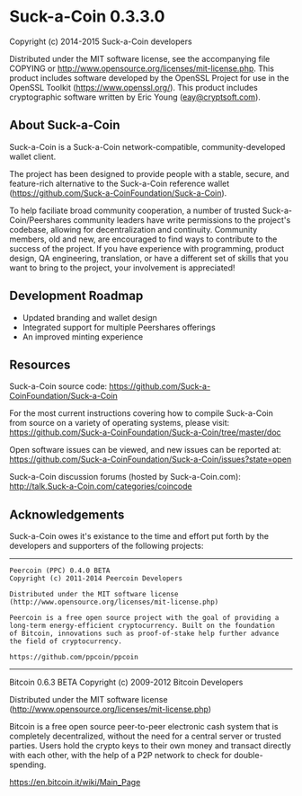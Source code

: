 Suck-a-Coin 0.3.3.0
===============

Copyright (c) 2014-2015 Suck-a-Coin developers

Distributed under the MIT software license, see the accompanying
file COPYING or http://www.opensource.org/licenses/mit-license.php.
This product includes software developed by the OpenSSL Project for use in
the OpenSSL Toolkit (https://www.openssl.org/).  This product includes
cryptographic software written by Eric Young (eay@cryptsoft.com).


About Suck-a-Coin
-------------
Suck-a-Coin is a Suck-a-Coin network-compatible, community-developed wallet client.

The project has been designed to provide people with a
stable, secure, and feature-rich alternative to the Suck-a-Coin reference
wallet (https://github.com/Suck-a-CoinFoundation/Suck-a-Coin).

To help faciliate broad community cooperation, a number of trusted
Suck-a-Coin/Peershares community leaders have write permissions to the project's
codebase, allowing for decentralization and continuity. Community members,
old and new, are encouraged to find ways to contribute to the success of
the project. If you have experience with programming, product design,
QA engineering, translation, or have a different set of skills that you want to
bring to the project, your involvement is appreciated!


Development Roadmap
-------------------
* Updated branding and wallet design
* Integrated support for multiple Peershares offerings
* An improved minting experience


Resources
---------
Suck-a-Coin source code: https://github.com/Suck-a-CoinFoundation/Suck-a-Coin

For the most current instructions covering how to compile Suck-a-Coin from
source on a variety of operating systems, please visit:
https://github.com/Suck-a-CoinFoundation/Suck-a-Coin/tree/master/doc

Open software issues can be viewed, and new issues can be reported at:
https://github.com/Suck-a-CoinFoundation/Suck-a-Coin/issues?state=open

Suck-a-Coin discussion forums (hosted by Suck-a-Coin.com):
http://talk.Suck-a-Coin.com/categories/coincode



Acknowledgements
----------------
Suck-a-Coin owes it's existance to the time and effort put forth by
the developers and supporters of the following projects:

***

    Peercoin (PPC) 0.4.0 BETA
    Copyright (c) 2011-2014 Peercoin Developers

    Distributed under the MIT software license
    (http://www.opensource.org/licenses/mit-license.php)

    Peercoin is a free open source project with the goal of providing a
    long-term energy-efficient cryptocurrency. Built on the foundation
    of Bitcoin, innovations such as proof-of-stake help further advance
    the field of cryptocurrency.

    https://github.com/ppcoin/ppcoin

***

   Bitcoin 0.6.3 BETA
   Copyright (c) 2009-2012 Bitcoin Developers

   Distributed under the MIT software license
   (http://www.opensource.org/licenses/mit-license.php)

   Bitcoin is a free open source peer-to-peer electronic cash system that is
   completely decentralized, without the need for a central server or trusted
   parties.  Users hold the crypto keys to their own money and transact directly
   with each other, with the help of a P2P network to check for double-spending.

   https://en.bitcoin.it/wiki/Main_Page
